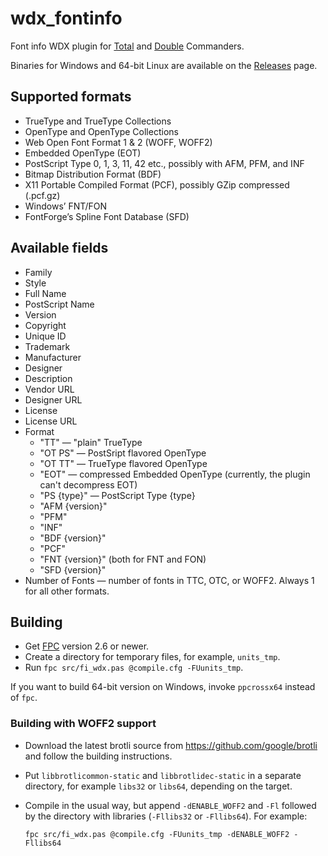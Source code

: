 # wdx_fontinfo

Font info WDX plugin for [Total][Total Commander]
and [Double][Double Commander] Commanders.

Binaries for Windows and 64-bit Linux are available on the
[Releases](https://github.com/danpla/wdx_fontinfo/releases/latest) page.


## Supported formats

* TrueType and TrueType Collections
* OpenType and OpenType Collections
* Web Open Font Format 1 & 2 (WOFF, WOFF2)
* Embedded OpenType (EOT)
* PostScript Type 0, 1, 3, 11, 42 etc., possibly with AFM, PFM, and INF
* Bitmap Distribution Format (BDF)
* X11 Portable Compiled Format (PCF), possibly GZip compressed (.pcf.gz)
* Windows’ FNT/FON
* FontForge’s Spline Font Database (SFD)


## Available fields

* Family
* Style
* Full Name
* PostScript Name
* Version
* Copyright
* Unique ID
* Trademark
* Manufacturer
* Designer
* Description
* Vendor URL
* Designer URL
* License
* License URL
* Format
    * "TT" — "plain" TrueType
    * "OT PS" — PostSript flavored OpenType
    * "OT TT" — TrueType flavored OpenType
    * "EOT" — compressed Embedded OpenType (currently, the plugin can't
      decompress EOT)
    * "PS {type}" — PostScript Type {type}
    * "AFM {version}"
    * "PFM"
    * "INF"
    * "BDF {version}"
    * "PCF"
    * "FNT {version}" (both for FNT and FON)
    * "SFD {version}"
* Number of Fonts — number of fonts in TTC, OTC, or WOFF2. Always 1 for all
  other formats.


## Building

* Get [FPC](https://www.freepascal.org/) version 2.6 or newer.
* Create a directory for temporary files, for example, `units_tmp`.
* Run `fpc src/fi_wdx.pas @compile.cfg -FUunits_tmp`.

If you want to build 64-bit version on Windows, invoke `ppcrossx64`
instead of `fpc`.

### Building with WOFF2 support

 *   Download the latest brotli source from https://github.com/google/brotli
     and follow the building instructions.

 *   Put `libbrotlicommon-static` and `libbrotlidec-static` in a separate
     directory, for example `libs32` or `libs64`, depending on the target.

 *   Compile in the usual way, but append `-dENABLE_WOFF2` and `-Fl`
     followed by the directory with libraries (`-Fllibs32` or
     `-Fllibs64`). For example:

         fpc src/fi_wdx.pas @compile.cfg -FUunits_tmp -dENABLE_WOFF2 -Fllibs64


[Total Commander]: http://www.ghisler.com/
[Double Commander]: http://doublecmd.sourceforge.net/
